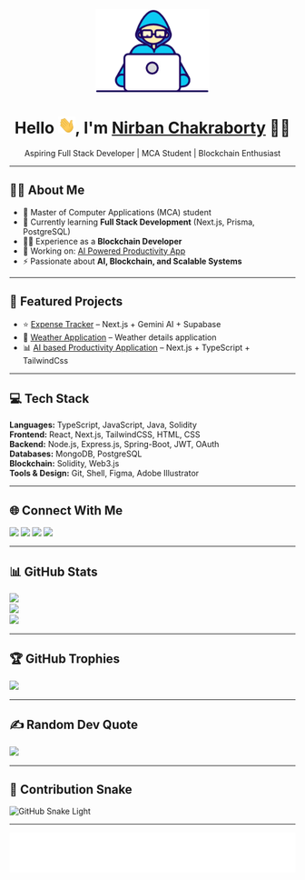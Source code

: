 <p align="center">
  <img src="./images/Developer.gif" width="200px">
</p>

<h1 align="center"> 
  Hello <img src="./images/Hi.gif" width="30px" height="30px">, I'm 
  <a href="https://nirban-chakraborty.netlify.app" target="_blank">Nirban Chakraborty</a> 👨‍💻
</h1>

<p align="center">
  Aspiring Full Stack Developer | MCA Student | Blockchain Enthusiast
</p>

---

## 👨‍💻 About Me
- 🔭 Master of Computer Applications (MCA) student  
- 🌱 Currently learning **Full Stack Development** (Next.js, Prisma, PostgreSQL)  
- 🧑‍💻 Experience as a **Blockchain Developer**  
- 🎯 Working on: [AI Powered Productivity App](https://github.com/nirban256/ai_powered_productivity_app)  
- ⚡ Passionate about **AI, Blockchain, and Scalable Systems**

---

## 🚀 Featured Projects
- ⭐ [Expense Tracker](https://expense-tracker-phi-wine.vercel.app/) – Next.js + Gemini AI + Supabase  
- 🌅 [Weather Application](https://klimatee.vercel.app/) – Weather details application  
- 📊 [AI based Productivity Application](https://ai-powered-productivity-app.vercel.app/) – Next.js + TypeScript + TailwindCss  

---

## 💻 Tech Stack
**Languages:** TypeScript, JavaScript, Java, Solidity  
**Frontend:** React, Next.js, TailwindCSS, HTML, CSS  
**Backend:** Node.js, Express.js, Spring-Boot, JWT, OAuth  
**Databases:** MongoDB, PostgreSQL  
**Blockchain:** Solidity, Web3.js  
**Tools & Design:** Git, Shell, Figma, Adobe Illustrator  

---

## 🌐 Connect With Me
<p align="left">
<a href="https://linkedin.com/in/nirban-chakraborty" target="_blank"><img src="https://skillicons.dev/icons?i=linkedin" height="48"/></a>
<a href="mailto:nirban256@gmail.com" target="_blank"><img src="https://skillicons.dev/icons?i=gmail" height="48"/></a>
<a href="https://leetcode.com/u/challenger882" target="_blank"><img src="https://img.icons8.com/external-tal-revivo-color-tal-revivo/48/external-level-up-your-coding-skills-and-quickly-land-a-job-logo-color-tal-revivo.png"/></a>
<a href="https://codeforces.com/profile/nirban256" target="_blank"><img src="https://img.icons8.com/external-tal-revivo-color-tal-revivo/48/external-codeforces-programming-competitions-and-contests-programming-community-logo-color-tal-revivo.png"/></a>
</p>

---

## 📊 GitHub Stats
![](https://github-readme-stats.vercel.app/api?username=nirban256&theme=dark&hide_border=false&include_all_commits=true&count_private=false)<br/>
![](https://github-readme-streak-stats.herokuapp.com/?user=nirban256&theme=dark&hide_border=false)<br/>
![](https://github-readme-stats.vercel.app/api/top-langs/?username=nirban256&theme=dark&hide_border=false&layout=compact)

---

## 🏆 GitHub Trophies
![](https://github-profile-trophy.vercel.app/?username=nirban256&theme=radical&no-frame=false&no-bg=true&margin-w=4)

---

## ✍️ Random Dev Quote
![](https://quotes-github-readme.vercel.app/api?type=horizontal&theme=radical)

---

## 🐍 Contribution Snake
![GitHub Snake Light](https://github.com/nirban256/nirban256/blob/output/github-contribution-grid-snake.svg?raw=1)

---

<p align="center">
  <img align="center" height="70" alt="Thanks" width="100%" src="./images/marquee.svg"/>
</p>
